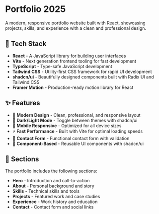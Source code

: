 # Portfolio 2025

A modern, responsive portfolio website built with React, showcasing projects, skills, and experience with a clean and professional design.

## 🚀 Tech Stack

- **React** - A JavaScript library for building user interfaces
- **Vite** - Next generation frontend tooling for fast development
- **TypeScript** - Type-safe JavaScript development
- **Tailwind CSS** - Utility-first CSS framework for rapid UI development
- **shadcn/ui** - Beautifully designed components built with Radix UI and Tailwind CSS
- **Framer Motion** - Production-ready motion library for React 

## ✨ Features

- 🎨 **Modern Design** - Clean, professional, and responsive layout
- 🌙 **Dark/Light Mode** - Toggle between themes with shadcn/ui
- 📱 **Mobile Responsive** - Optimized for all device sizes
- ⚡ **Fast Performance** - Built with Vite for optimal loading speeds
- 📧 **Contact Form** - Functional contact form with validation
- 🔧 **Component-Based** - Reusable UI components with shadcn/ui

## 📱 Sections

The portfolio includes the following sections:

- **Hero** - Introduction and call-to-action
- **About** - Personal background and story
- **Skills** - Technical skills and tools
- **Projects** - Featured work and case studies
- **Experience** - Work history and education
- **Contact** - Contact form and social links